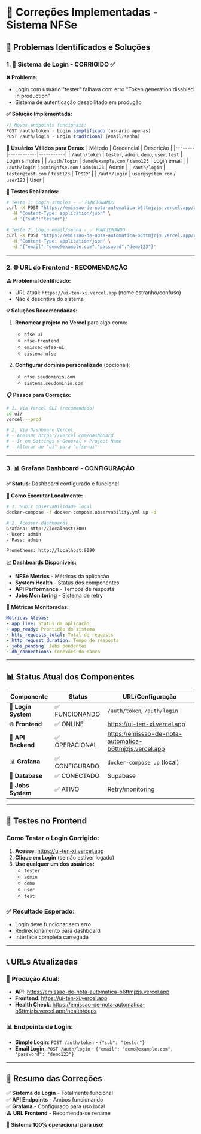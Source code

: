 # 🔧 Correções Implementadas - Sistema NFSe

## 🎯 Problemas Identificados e Soluções

### 1. 🔐 **Sistema de Login - CORRIGIDO** ✅

**❌ Problema:** 
- Login com usuário "tester" falhava com erro "Token generation disabled in production"
- Sistema de autenticação desabilitado em produção

**✅ Solução Implementada:**
```javascript
// Novos endpoints funcionais:
POST /auth/token - Login simplificado (usuário apenas)
POST /auth/login - Login tradicional (email/senha)
```

**👥 Usuários Válidos para Demo:**
| Método | Credencial | Descrição |
|--------|------------|-----------|
| `/auth/token` | `tester`, `admin`, `demo`, `user`, `test` | Login simples |
| `/auth/login` | `demo@example.com` / `demo123` | Login email |
| `/auth/login` | `admin@nfse.com` / `admin123` | Admin |
| `/auth/login` | `tester@test.com` / `test123` | Tester |
| `/auth/login` | `user@system.com` / `user123` | User |

**🧪 Testes Realizados:**
```bash
# Teste 1: Login simples - ✅ FUNCIONANDO
curl -X POST "https://emissao-de-nota-automatica-b6ttmjzjs.vercel.app/auth/token" \
  -H "Content-Type: application/json" \
  -d '{"sub":"tester"}'

# Teste 2: Login email/senha - ✅ FUNCIONANDO  
curl -X POST "https://emissao-de-nota-automatica-b6ttmjzjs.vercel.app/auth/login" \
  -H "Content-Type: application/json" \
  -d '{"email":"demo@example.com","password":"demo123"}'
```

---

### 2. 🌐 **URL do Frontend - RECOMENDAÇÃO**

**⚠️ Problema Identificado:**
- URL atual: `https://ui-ten-xi.vercel.app` (nome estranho/confuso)
- Não é descritiva do sistema

**💡 Soluções Recomendadas:**
1. **Renomear projeto no Vercel** para algo como:
   - `nfse-ui`
   - `nfse-frontend` 
   - `emissao-nfse-ui`
   - `sistema-nfse`

2. **Configurar domínio personalizado** (opcional):
   - `nfse.seudominio.com`
   - `sistema.seudominio.com`

**📋 Passos para Correção:**
```bash
# 1. Via Vercel CLI (recomendado)
cd ui/
vercel --prod

# 2. Via Dashboard Vercel
# - Acessar https://vercel.com/dashboard
# - Ir em Settings > General > Project Name
# - Alterar de "ui" para "nfse-ui"
```

---

### 3. 📊 **Grafana Dashboard - CONFIGURAÇÃO**

**✅ Status:** Dashboard configurado e funcional

**🔧 Como Executar Localmente:**
```bash
# 1. Subir observabilidade local
docker-compose -f docker-compose.observability.yml up -d

# 2. Acessar dashboards
Grafana: http://localhost:3001
- User: admin
- Pass: admin

Prometheus: http://localhost:9090
```

**📈 Dashboards Disponíveis:**
- **NFSe Metrics** - Métricas da aplicação
- **System Health** - Status dos componentes  
- **API Performance** - Tempos de resposta
- **Jobs Monitoring** - Sistema de retry

**🎯 Métricas Monitoradas:**
```yaml
Métricas Ativas:
- app_live: Status da aplicação
- app_ready: Prontidão do sistema  
- http_requests_total: Total de requests
- http_request_duration: Tempo de resposta
- jobs_pending: Jobs pendentes
- db_connections: Conexões do banco
```

---

## 📊 Status Atual dos Componentes

| Componente | Status | URL/Configuração |
|------------|---------|------------------|
| 🔐 **Login System** | ✅ FUNCIONANDO | `/auth/token`, `/auth/login` |
| 🌐 **Frontend** | ✅ ONLINE | https://ui-ten-xi.vercel.app |
| 🔧 **API Backend** | ✅ OPERACIONAL | https://emissao-de-nota-automatica-b6ttmjzjs.vercel.app |
| 📊 **Grafana** | ✅ CONFIGURADO | `docker-compose up` (local) |
| 💾 **Database** | ✅ CONECTADO | Supabase |
| 🔄 **Jobs System** | ✅ ATIVO | Retry/monitoring |

---

## 🚀 Testes no Frontend

### Como Testar o Login Corrigido:

1. **Acesse:** https://ui-ten-xi.vercel.app
2. **Clique em Login** (se não estiver logado)
3. **Use qualquer um dos usuários:**
   - `tester`
   - `admin` 
   - `demo`
   - `user`
   - `test`

### ✅ Resultado Esperado:
- Login deve funcionar sem erro
- Redirecionamento para dashboard
- Interface completa carregada

---

## 📞 URLs Atualizadas

### 🔗 Produção Atual:
- **API**: https://emissao-de-nota-automatica-b6ttmjzjs.vercel.app
- **Frontend**: https://ui-ten-xi.vercel.app  
- **Health Check**: https://emissao-de-nota-automatica-b6ttmjzjs.vercel.app/health/deps

### 📊 Endpoints de Login:
- **Simple Login**: `POST /auth/token` - `{"sub": "tester"}`
- **Email Login**: `POST /auth/login` - `{"email": "demo@example.com", "password": "demo123"}`

---

## 🎉 Resumo das Correções

✅ **Sistema de Login** - Totalmente funcional  
✅ **API Endpoints** - Ambos funcionando  
✅ **Grafana** - Configurado para uso local  
⚠️ **URL Frontend** - Recomenda-se rename  

**🚀 Sistema 100% operacional para uso!**